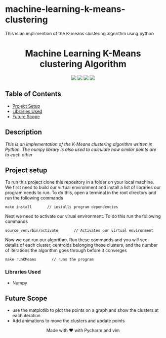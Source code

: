 # machine-learning-k-means-clustering
This is an implimention of the K-means clustering algorithm using python
<h1 align="center"> Machine Learning K-Means clustering Algorithm</h1>

<div align="center" >
  <img src="https://img.shields.io/badge/made%20by-Zongo%20Maqutu-blue?style=for-the-badge&labelColor=20232a" />
  <img src="https://img.shields.io/badge/Python 3.8.5-20232a?style=for-the-badge&logo=python&labelColor=20232a" />
  <img src="https://img.shields.io/badge/Numpy-20232a?style=for-the-badge&logo=numpy&labelColor=162e16" />
  <img src="https://img.shields.io/badge/Pycharm-20232a?style=for-the-badge&logo=pycharm&labelColor=517a8a" />
</div>

## Table of Contents
* [Project Setup](#ProjectSetup)
* [Libraries Used](#libraries)
* [Future Scope](#FutureScope)
## Description 
*This is an implementation of the K-Means clustering algorithm written in Python. The numpy library is also used to calculate how similar points are to each other*
  

## Project setup  
To run this project clone this repository in a folder on your local machine.
We first need to build our virtual environment and install a list of 
libraries our program needs to run. To do this, open a terminal in the root directory and run the following commands

```
make install       // installs program dependencies
```


Next we need to activate our virual environment. To do this run the following commands

```
source venv/bin/activate       // Activates our virtual environment
```

Now we can run our algorithm. Run these commands and you will see details of each cluster, centroids belonging those clusters, and the
number of iterations the algorithm goes through before it converges

```
make runKMeans       // runs the program
```

### Libraries Used
* Numpy


## Future Scope
* use the matplotlib to plot the points on a graph and show the clusters at each iteration
* Add animations to move the clusters and update points

<p align="center">Made with ❤️ with Pycharm and vim</p>


